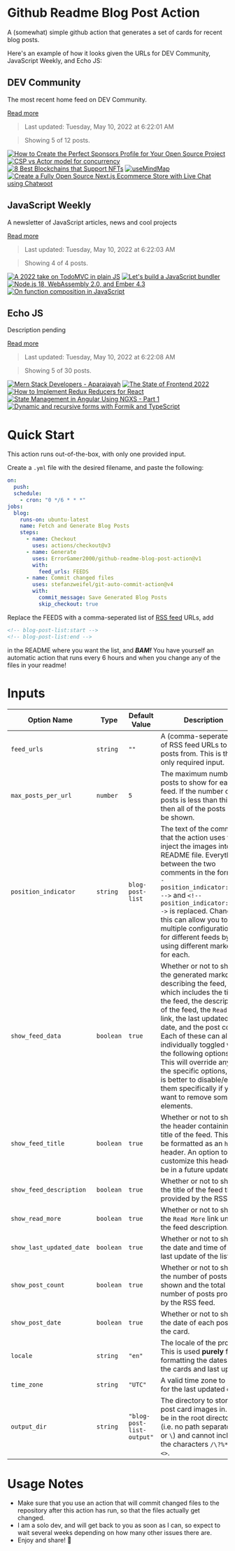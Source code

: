 # Github Readme Blog Post Action

A (somewhat) simple github action that generates a set of cards for recent blog posts.

Here's an example of how it looks given the URLs for DEV Community, JavaScript Weekly, and Echo JS:

<!-- post-list:start -->
## DEV Community

The most recent home feed on DEV Community.

[Read more](https://dev.to)
> Last updated: Tuesday, May 10, 2022 at 6:22:01 AM

> Showing 5 of 12 posts.

[![How to Create the Perfect Sponsors Profile for Your Open Source Project](https://raw.githubusercontent.com/ErrorGamer2000/github-readme-blog-post-action/main/generated_files/DEV_Community/How_to_Create_the_Perfect_Sponsors_Profile_for_Your_Open_Source_Project.svg)](https://dev.to/github/how-to-create-the-perfect-sponsors-profile-for-your-open-source-project-3747)
[![CSP vs Actor model for concurrency](https://raw.githubusercontent.com/ErrorGamer2000/github-readme-blog-post-action/main/generated_files/DEV_Community/CSP_vs_Actor_model_for_concurrency.svg)](https://dev.to/karanpratapsingh/csp-vs-actor-model-for-concurrency-1cpg)
[![8 Best Blockchains that Support NFTs](https://raw.githubusercontent.com/ErrorGamer2000/github-readme-blog-post-action/main/generated_files/DEV_Community/8_Best_Blockchains_that_Support_NFTs.svg)](https://dev.to/shtefcs/8-best-blockchains-that-support-nfts-199f)
[![useMindMap](https://raw.githubusercontent.com/ErrorGamer2000/github-readme-blog-post-action/main/generated_files/DEV_Community/useMindMap.svg)](https://dev.to/benweier/usemindmap-1j3f)
[![Create a Fully Open Source Next.js Ecommerce Store with Live Chat using Chatwoot](https://raw.githubusercontent.com/ErrorGamer2000/github-readme-blog-post-action/main/generated_files/DEV_Community/Create_a_Fully_Open_Source_Next.js_Ecommerce_Store_with_Live_Chat_using_Chatwoot.svg)](https://dev.to/medusajs/create-a-fully-open-source-nextjs-ecommerce-store-with-live-chat-using-chatwoot-1fld)


## JavaScript Weekly

A newsletter of JavaScript articles, news and cool projects

[Read more](https://javascriptweekly.com/)
> Last updated: Tuesday, May 10, 2022 at 6:22:03 AM

> Showing 4 of 4 posts.

[![A 2022 take on TodoMVC in plain JS](https://raw.githubusercontent.com/ErrorGamer2000/github-readme-blog-post-action/main/generated_files/JavaScript_Weekly/A_2022_take_on_TodoMVC_in_plain_JS.svg)](https://javascriptweekly.com/issues/588)
[![Let's build a JavaScript bundler](https://raw.githubusercontent.com/ErrorGamer2000/github-readme-blog-post-action/main/generated_files/JavaScript_Weekly/Let's_build_a_JavaScript_bundler.svg)](https://javascriptweekly.com/issues/587)
[![Node.js 18, WebAssembly 2.0, and Ember 4.3](https://raw.githubusercontent.com/ErrorGamer2000/github-readme-blog-post-action/main/generated_files/JavaScript_Weekly/Node.js_18__WebAssembly_2.0__and_Ember_4.3.svg)](https://javascriptweekly.com/issues/586)
[![On function composition in JavaScript](https://raw.githubusercontent.com/ErrorGamer2000/github-readme-blog-post-action/main/generated_files/JavaScript_Weekly/On_function_composition_in_JavaScript.svg)](https://javascriptweekly.com/issues/585)


## Echo JS

Description pending

[Read more](
http://www.echojs.com
)
> Last updated: Tuesday, May 10, 2022 at 6:22:08 AM

> Showing 5 of 30 posts.

[![
Mern Stack Developers - Aparajayah
](https://raw.githubusercontent.com/ErrorGamer2000/github-readme-blog-post-action/main/generated_files/_Echo_JS_/_Mern_Stack_Developers_-_Aparajayah_.svg)](
http://www.echojs.com/news/40675
)
[![The State of Frontend 2022](https://raw.githubusercontent.com/ErrorGamer2000/github-readme-blog-post-action/main/generated_files/_Echo_JS_/The_State_of_Frontend_2022.svg)](https://tsh.io/state-of-frontend/)
[![How to Implement Redux Reducers for React](https://raw.githubusercontent.com/ErrorGamer2000/github-readme-blog-post-action/main/generated_files/_Echo_JS_/How_to_Implement_Redux_Reducers_for_React.svg)](https://blog.openreplay.com/how-to-implement-redux-reducers-for-react)
[![State Management in Angular Using NGXS - Part 1](https://raw.githubusercontent.com/ErrorGamer2000/github-readme-blog-post-action/main/generated_files/_Echo_JS_/State_Management_in_Angular_Using_NGXS_-_Part_1.svg)](https://auth0.com/blog/state-management-in-angular-with-ngxs-part-1/)
[![Dynamic and recursive forms with Formik and TypeScript](https://raw.githubusercontent.com/ErrorGamer2000/github-readme-blog-post-action/main/generated_files/_Echo_JS_/Dynamic_and_recursive_forms_with_Formik_and_TypeScript.svg)](http://wanago.io/2022/05/09/dynamic-recursive-forms-formik-typescript-react/)


<!-- post-list:end -->

# Quick Start

This action runs out-of-the-box, with only one provided input.

Create a `.yml` file with the desired filename, and paste the following:

```yml
on:
  push:
  schedule:
    - cron: "0 */6 * * *"
jobs:
  blog:
    runs-on: ubuntu-latest
    name: Fetch and Generate Blog Posts
    steps:
      - name: Checkout
        uses: actions/checkout@v3
      - name: Generate
        uses: ErrorGamer2000/github-readme-blog-post-action@v1
        with:
          feed_urls: FEEDS
      - name: Commit changed files
        uses: stefanzweifel/git-auto-commit-action@v4
        with:
          commit_message: Save Generated Blog Posts
          skip_checkout: true
```

Replace the FEEDS with a comma-seperated list of [RSS feed](https://rss.com/blog/how-do-rss-feeds-work/) URLs, add

```md
<!-- blog-post-list:start -->
<!-- blog-post-list:end -->
```

in the README where you want the list, and **_BAM!_** You have yourself an automatic action that runs every 6 hours and when you change any of the files in your readme!

# Inputs

<table>
  <thead>
    <tr>
      <th>Option Name</th>
      <th>Type</th>
      <th>Default Value</th>
      <th>Description</th>
    </tr>
  </thead>
  <tbody>
    <tr>
      <td><code>feed_urls</code></td>
      <td><code>string</code></td>
      <td><code>""</code></td>
      <td>A (comma-seperated) list of RSS feed URLs to load posts from. This is the only required input.</td>
    </tr>
    <tr>
      <td><code>max_posts_per_url</code></td>
      <td><code>number</code></td>
      <td><code>5</code></td>
      <td>The maximum number of posts to show for each feed. If the number of posts is less than this, then all of the posts will be shown.</td>
    </tr>
    <tr>
      <td><code>position_indicator</code></td>
      <td><code>string</code></td>
      <td><code>blog-post-list</code></td>
      <td>The text of the comments that the action uses to inject the images into the README file. Everything between the two comments in the form <code>&lt;!-- position_indicator:start --&gt;</code> and <code>&lt;!-- position_indicator:end --&gt;</code> is replaced. Changing this can allow you to use multiple configurations for different feeds by using different markers for each.</td>
    </tr>
    <tr>
      <td><code>show_feed_data</code></td>
      <td><code>boolean</code></td>
      <td><code>true</code></td>
      <td>Whether or not to show the generated markdown describing the feed, which includes the title of the feed, the description of the feed, the <code>Read More</code> link, the last updated date, and the post count. Each of these can also be individually toggled with the following options. This will override any of the specific options, so it is better to disable/enable them specifically if you want to remove some elements.</td>
    </tr>
    <tr>
      <td><code>show_feed_title</code></td>
      <td><code>boolean</code></td>
      <td><code>true</code></td>
      <td>Whether or not to show the header containing the title of the feed. This will be formatted as an <code>h2</code> header. An option to customize this header will be in a future update.</td>
    </tr>
    <tr>
      <td><code>show_feed_description</code></td>
      <td><code>boolean</code></td>
      <td><code>true</code></td>
      <td>Whether or not to show the title of the feed that is provided by the RSS feed.</td>
    </tr>
    <tr>
      <td><code>show_read_more</code></td>
      <td><code>boolean</code></td>
      <td><code>true</code></td>
      <td>Whether or not to show the <code>Read More</code> link under the feed description.</td>
    </tr>
    <tr>
      <td><code>show_last_updated_date</code></td>
      <td><code>boolean</code></td>
      <td><code>true</code></td>
      <td>Whether or not to show the date and time of the last update of the list.</td>
    </tr>
    <tr>
      <td><code>show_post_count</code></td>
      <td><code>boolean</code></td>
      <td><code>true</code></td>
      <td>Whether or not to show the number of posts shown and the total number of posts provided by the RSS feed.</td>
    </tr>
    <tr>
      <td><code>show_post_date</code></td>
      <td><code>boolean</code></td>
      <td><code>true</code></td>
      <td>Whether or not to show the date of each post on the card.</td>
    </tr>
    <tr>
      <td><code>locale</code></td>
      <td><code>string</code></td>
      <td><code>"en"</code></td>
      <td>The locale of the project. This is used <strong>purely</strong> for formatting the dates of the cards and last update.</td>
    </tr>
    <tr>
      <td><code>time_zone</code></td>
      <td><code>string</code></td>
      <td><code>"UTC"</code></td>
      <td>A valid time zone to use for the last updated date.</td>
    </tr>
    <tr>
      <td><code>output_dir</code></td>
      <td><code>string</code></td>
      <td><code>"blog-post-list-output"</code></td>
      <td>The directory to store the post card images in. Must be in the root directory (i.e. no path separators <code>/</code> or <code>\</code>) and cannot include the characters <code>/\?%*:|"&lt;&gt;</code>.</td>
    </tr>
<!--
    <tr>
      <td><code></code></td>
      <td><cde></cde></td>
      <td><code></code></td>
      <td></td>
    </tr>
-->
  </tbody>
</table>

# Usage Notes

- Make sure that you use an action that will commit changed files to the repository after this action has run, so that the files actually get changed.
- I am a solo dev, and will get back to you as soon as I can, so expect to wait several weeks depending on how many other issues there are.
- Enjoy and share! 🤗
